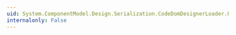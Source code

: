 ```yaml
---
uid: System.ComponentModel.Design.Serialization.CodeDomDesignerLoader.OnBeginUnload
internalonly: False
---
```


